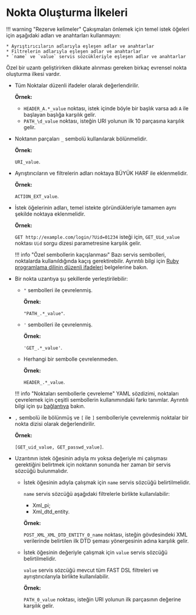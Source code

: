 [link-ruby]:        http://ruby-doc.org/core-2.6.1/doc/regexp_rdoc.html
[link-yaml]:        https://yaml.org/spec/1.2/spec.html

# Nokta Oluşturma İlkeleri

!!! warning "Rezerve kelimeler"
    Çakışmaları önlemek için temel istek öğeleri için aşağıdaki adları ve anahtarları kullanmayın:
        
    * Ayrıştırıcıların adlarıyla eşleşen adlar ve anahtarlar
    * Filtrelerin adlarıyla eşleşen adlar ve anahtarlar
    * `name` ve `value` servis sözcükleriyle eşleşen adlar ve anahtarlar 

Özel bir uzantı geliştirirken dikkate alınması gereken birkaç evrensel nokta oluşturma ilkesi vardır.

* Tüm Noktalar düzenli ifadeler olarak değerlendirilir.
    
    **Örnek:**

    * `HEADER_A.*_value` noktası, istek içinde böyle bir başlık varsa adı `A` ile başlayan başlığa karşılık gelir.
    * `PATH_\d_value` noktası, isteğin URI yolunun ilk 10 parçasına karşılık gelir.

* Noktanın parçaları `_` sembolü kullanılarak bölünmelidir.
    
    **Örnek:** 
    
    `URI_value`.

* Ayrıştırıcıların ve filtrelerin adları noktaya BÜYÜK HARF ile eklenmelidir.
    
    **Örnek:** 
    
    `ACTION_EXT_value`.

* İstek öğelerinin adları, temel istekte göründükleriyle tamamen aynı şekilde noktaya eklenmelidir.
    
    **Örnek:** 
    
    `GET http://example.com/login/?Uid=01234` isteği için, `GET_Uid_value` noktası `Uid` sorgu dizesi parametresine karşılık gelir.
    
    !!! info "Özel sembollerin kaçışlanması"
        Bazı servis sembolleri, noktalarda kullanıldığında kaçış gerektirebilir. Ayrıntılı bilgi için [Ruby programlama dilinin düzenli ifadeleri][link-ruby] belgelerine bakın.

* Bir nokta uzantıya şu şekillerde yerleştirilebilir:
    * `"` sembolleri ile çevrelenmiş. 
        
        **Örnek:** 
        
        `"PATH_.*_value"`.
    
    * `'` sembolleri ile çevrelenmiş. 
        
        **Örnek:** 
        
        `'GET_.*_value'`.
    
    * Herhangi bir sembolle çevrelenmeden. 
        
        **Örnek:** 
        
        `HEADER_.*_value`.
    
    !!! info "Noktaları sembollerle çevreleme"
        YAML sözdizimi, noktaları çevrelemek için çeşitli sembollerin kullanımındaki farkı tanımlar. Ayrıntılı bilgi için şu [bağlantıya][link-yaml] bakın.

* `,` sembolü ile bölünmüş ve `[` ile `]` sembolleriyle çevrelenmiş noktalar bir nokta dizisi olarak değerlendirilir. 
    
    **Örnek:** 
    
    `[GET_uid_value, GET_passwd_value]`.

* Uzantının istek öğesinin adıyla mı yoksa değeriyle mi çalışması gerektiğini belirtmek için noktanın sonunda her zaman bir servis sözcüğü bulunmalıdır. 
    * İstek öğesinin adıyla çalışmak için `name` servis sözcüğü belirtilmelidir. 
        
        `name` servis sözcüğü aşağıdaki filtrelerle birlikte kullanılabilir:
        
        * Xml_pi;
        * Xml_dtd_entity.
        
        **Örnek:** 
        
        `POST_XML_XML_DTD_ENTITY_0_name` noktası, isteğin gövdesindeki XML verilerinde belirtilen ilk DTD şeması yönergesinin adına karşılık gelir.
    
    * İstek öğesinin değeriyle çalışmak için `value` servis sözcüğü belirtilmelidir.
        
        `value` servis sözcüğü mevcut tüm FAST DSL filtreleri ve ayrıştırıcılarıyla birlikte kullanılabilir.
        
        **Örnek:** 
        
        `PATH_0_value` noktası, isteğin URI yolunun ilk parçasının değerine karşılık gelir.